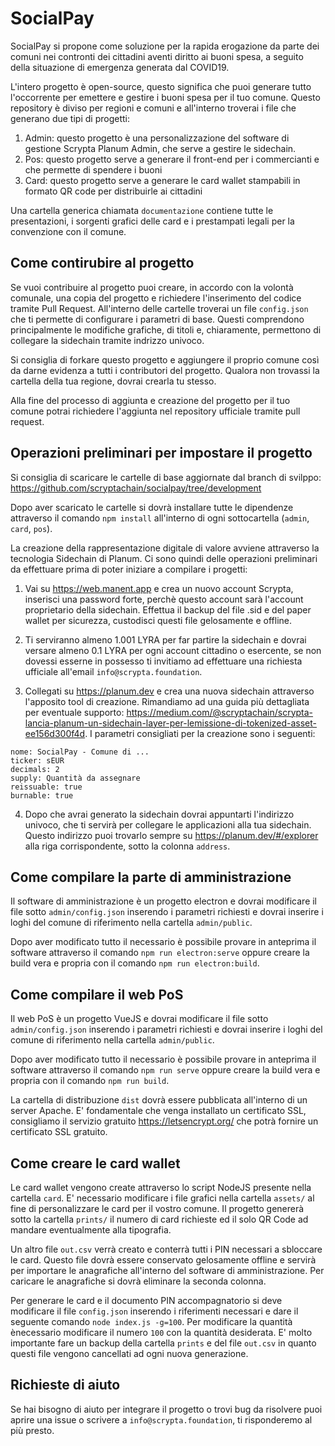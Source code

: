 # SocialPay

SocialPay si propone come soluzione per la rapida erogazione da parte dei comuni nei contronti dei cittadini aventi diritto ai buoni spesa, a seguito della situazione di emergenza generata dal COVID19.


L'intero progetto è open-source, questo significa che puoi generare tutto l'occorrente per emettere e gestire i buoni spesa per il tuo comune. Questo repository è diviso per regioni e comuni e all'interno troverai i file che generano due tipi di progetti:

1) Admin: questo progetto è una personalizzazione del software di gestione Scrypta Planum Admin, che serve a gestire le sidechain.
2) Pos: questo progetto serve a generare il front-end per i commercianti e che permette di spendere i buoni
3) Card: questo progetto serve a generare le card wallet stampabili in formato QR code per distribuirle ai cittadini

Una cartella generica chiamata `documentazione` contiene tutte le presentazioni, i sorgenti grafici delle card e i prestampati legali per la convenzione con il comune.

## Come contirubire al progetto

Se vuoi contribuire al progetto puoi creare, in accordo con la volontà comunale, una copia del progetto e richiedere l'inserimento del codice tramite Pull Request.
All'interno delle cartelle troverai un file `config.json` che ti permette di configurare i parametri di base. Questi comprendono principalmente le modifiche grafiche, di titoli e, chiaramente, permettono di collegare la sidechain tramite indrizzo univoco.

Si consiglia di forkare questo progetto e aggiungere il proprio comune così da darne evidenza a tutti i contributori del progetto. Qualora non trovassi la cartella della tua regione, dovrai crearla tu stesso.

Alla fine del processo di aggiunta e creazione del progetto per il tuo comune potrai richiedere l'aggiunta nel repository ufficiale tramite pull request.

## Operazioni preliminari per impostare il progetto

Si consiglia di scaricare le cartelle di base aggiornate dal branch di svilppo: https://github.com/scryptachain/socialpay/tree/development

Dopo aver scaricato le cartelle si dovrà installare tutte le dipendenze attraverso il comando `npm install` all'interno di ogni sottocartella (`admin`, `card`, `pos`).

La creazione della rappresentazione digitale di valore avviene attraverso la tecnologia Sidechain di Planum. Ci sono quindi delle operazioni preliminari da effettuare prima di poter iniziare a compilare i progetti:

1) Vai su https://web.manent.app e crea un nuovo account Scrypta, inserisci una password forte, perchè questo account sarà l'account proprietario della sidechain. Effettua il backup del file .sid e del paper wallet per sicurezza, custodisci questi file gelosamente e offline.

2) Ti serviranno almeno 1.001 LYRA per far partire la sidechain e dovrai versare almeno 0.1 LYRA per ogni account cittadino o esercente, se non dovessi esserne in possesso ti invitiamo ad effettuare una richiesta ufficiale all'email `info@scrypta.foundation`.

3) Collegati su https://planum.dev e crea una nuova sidechain attraverso l'apposito tool di creazione. Rimandiamo ad una guida più dettagliata per eventuale supporto: https://medium.com/@scryptachain/scrypta-lancia-planum-un-sidechain-layer-per-lemissione-di-tokenized-asset-ee156d300f4d. I parametri consigliati per la creazione sono i seguenti: 
```
nome: SocialPay - Comune di ...
ticker: sEUR
decimals: 2
supply: Quantità da assegnare
reissuable: true
burnable: true
```

4) Dopo che avrai generato la sidechain dovrai appuntarti l'indirizzo univoco, che ti servirà per collegare le applicazioni alla tua sidechain. Questo indirizzo puoi trovarlo sempre su https://planum.dev/#/explorer alla riga corrispondente, sotto la colonna `address`.


## Come compilare la parte di amministrazione

Il software di amministrazione è un progetto electron e dovrai modificare il file sotto `admin/config.json` inserendo i parametri richiesti e dovrai inserire i loghi del comune di riferimento nella cartella `admin/public`.

Dopo aver modificato tutto il necessario è possibile provare in anteprima il software attraverso il comando `npm run electron:serve` oppure creare la build vera e propria con il comando `npm run electron:build`.

## Come compilare il web PoS

Il web PoS è un progetto VueJS e dovrai modificare il file sotto `admin/config.json` inserendo i parametri richiesti e dovrai inserire i loghi del comune di riferimento nella cartella `admin/public`.

Dopo aver modificato tutto il necessario è possibile provare in anteprima il software attraverso il comando `npm run serve` oppure creare la build vera e propria con il comando `npm run build`.

La cartella di distribuzione `dist` dovrà essere pubblicata all'interno di un server Apache. E' fondamentale che venga installato un certificato SSL, consigliamo il servizio gratuito https://letsencrypt.org/ che potrà fornire un certificato SSL gratuito.

## Come creare le card wallet

Le card wallet vengono create attraverso lo script NodeJS presente nella cartella `card`. E' necessario modificare i file grafici nella cartella `assets/` al fine di personalizzare le card per il vostro comune. Il progetto genererà sotto la cartella `prints/` il numero di card richieste ed il solo QR Code ad mandare eventualmente alla tipografia.

Un altro file `out.csv` verrà creato e conterrà tutti i PIN necessari a sbloccare le card. Questo file dovrà essere conservato gelosamente offline e servirà per importare le anagrafiche all'interno del software di amministrazione. Per caricare le anagrafiche si dovrà eliminare la seconda colonna.

Per generare le card e il documento PIN accompagnatorio si deve modificare il file `config.json` inserendo i riferimenti necessari e dare il seguente comando ```node index.js -g=100```. Per modificare la quantità ènecessario modificare il numero `100` con la quantità desiderata. E' molto importante fare un backup della cartella `prints` e del file `out.csv` in quanto questi file vengono cancellati ad ogni nuova generazione.

## Richieste di aiuto

Se hai bisogno di aiuto per integrare il progetto o trovi bug da risolvere puoi aprire una issue o scrivere a `info@scrypta.foundation`, ti risponderemo al più presto.

